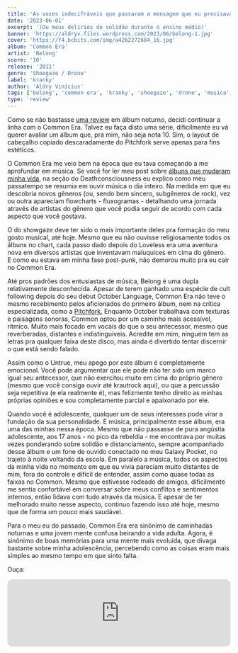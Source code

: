 ```yaml
---
title: 'As vozes indecifráveis que passaram a mensagem que eu precisava ouvir'
date: '2023-06-01'
excerpt: '(Ou meus delírios de solidão durante o ensino médio)'
banner: 'https://aldryv.files.wordpress.com/2023/06/belong-1.jpg'
cover: 'https://f4.bcbits.com/img/a4262272684_16.jpg'
album: 'Common Era'
artist: 'Belong'
score: '10'
release: '2011'
genre: 'Shoegaze / Drone'
label: 'kranky'
author: 'Aldry Vinícius'
tags: ['belong', 'common era', 'kranky', 'shoegaze', 'drone', 'musica', 'review']
type: 'review'
---
```


Como se não bastasse [uma review](./burial) em álbum noturno, decidi continuar a linha com o Common Era. Talvez eu faça disto uma série, dificilmente eu vá querer avaliar um álbum que, pra mim, não seja nota 10. Sim, o layout de cabeçalho copiado descaradamente do Pitchfork serve apenas para fins estéticos.

O Common Era me veio bem na época que eu tava começando a me aprofundar em música. Se você for ler meu post sobre [álbuns que mudaram minha vida](./albuns), na seção do Deathconsciousness eu explico como meu passatempo se resumia em ouvir música o dia inteiro. Na medida em que eu descobria novos gêneros (ou, sendo bem sincero, subgêneros de rock), vez ou outra apareciam flowcharts - fluxogramas - detalhando uma jornada através de artistas do gênero que você podia seguir de acordo com cada aspecto que você gostava.

O do showgaze deve ter sido o mais importante deles pra formação do meu gosto musical, até hoje. Mesmo que eu não ouvisse religiosamente todos os álbuns no chart, cada passo dado depois do Loveless era uma aventura nova em diversos artistas que inventavam maluquices em cima do gênero. E como eu estava em minha fase post-punk, não demorou muito pra eu cair no Common Era.

Até pros padrões dos entusiastas de música, Belong é uma dupla relativamente desconhecida. Apesar de terem ganhado uma espécie de cult following depois do seu debut October Language, Common Era não teve o mesmo recebimento pelos aficionados do primeiro álbum, nem na crítica especializada, como a [Pitchfork.](https://pitchfork.com/reviews/albums/15235-common-era/) Enquanto October trabalhava com texturas e paisagens sonoras, Common optou por um caminho mais acessível, rítmico. Muito mais focado em vocais do que o seu antecessor, mesmo que reverberadas, distantes e indistinguiveis. Acredite em mim, ninguém tem as letras pra qualquer faixa deste disco, mas ainda é divertido tentar discernir o que está sendo falado.

Assim como o Untrue, meu apego por este álbum é completamente emocional. Você pode argumentar que ele pode não ter sido um marco igual seu antecessor, que não exercitou muito em cima do próprio gênero (mesmo que você consiga ouvir até krautrock aqui), ou que a percussão seja repetitiva (e ela realmente é), mas felizmente tenho direito as minhas próprias opiniões e sou completamente parcial e apaixonado por ele.

Quando você é adolescente, qualquer um de seus interesses pode virar a fundação da sua personalidade. E música, principalmente esse álbum, era uma das minhas nessa época. Mesmo que não passasse de pura angústia adolescente, aos 17 anos - no pico da rebeldia - me encontrava por muitas vezes ponderando sobre solidão e distanciamento, sempre acompanhado desse álbum e um fone de ouvido conectado no meu Galaxy Pocket, no trajeto à noite voltando da escola. Em paralelo a música, todos os aspectos da minha vida no momento em que eu vivia pareciam muito distantes de mim, fora do controle e difícil de entender, assim como quase todas as faixas no Common. Mesmo que estivesse rodeado de amigos, dificilmente me sentia confortável em conversar sobre meus conflitos e sentimentos internos, então lidava com tudo através da música. E apesar de ter melhorado muito nesse aspecto, continuo fazendo isso até hoje, mesmo que de forma um pouco mais saudável.

Para o meu eu do passado, Common Era era sinônimo de caminhadas noturnas e uma jovem mente confusa beirando a vida adulta. Agora, é sinônimo de boas memórias para uma mente mais evoluída, que divaga bastante sobre minha adolescência, percebendo como as coisas eram mais simples ao mesmo tempo em que sinto falta.

Ouça:
<iframe style="border-radius:12px" src="https://open.spotify.com/embed/track/6dLtwxg5Pjt1tmYWtxWyBv?utm_source=generator&theme=0" width="100%" height="152" frameBorder="0" allowfullscreen="" allow="autoplay; clipboard-write; encrypted-media; fullscreen; picture-in-picture" loading="lazy"></iframe>